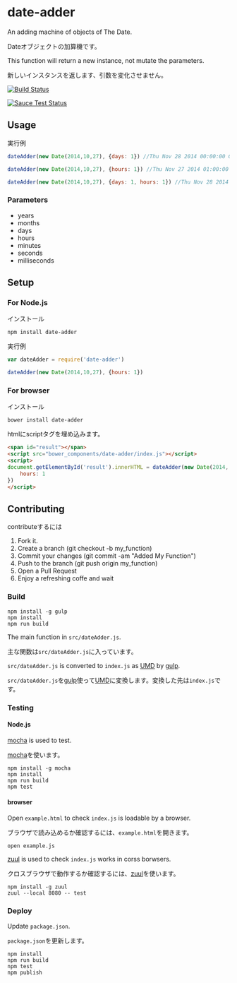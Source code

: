 # date-adder

An adding machine of objects of The Date.

Dateオブジェクトの加算機です。

This function will return a new instance, not mutate the parameters.

新しいインスタンスを返します、引数を変化させません。

[![Build Status](https://travis-ci.org/ledsun/date-adder.svg)](https://travis-ci.org/ledsun/date-adder)

[![Sauce Test Status](https://saucelabs.com/browser-matrix/date-adder.svg)](https://saucelabs.com/u/date-adder)

## Usage

実行例
```js
dateAdder(new Date(2014,10,27), {days: 1}) //Thu Nov 28 2014 00:00:00 GMT+0900 (JST)

dateAdder(new Date(2014,10,27), {hours: 1}) //Thu Nov 27 2014 01:00:00 GMT+0900 (JST)

dateAdder(new Date(2014,10,27), {days: 1, hours: 1}) //Thu Nov 28 2014 01:00:00 GMT+0900 (JST)
```

### Parameters
- years
- months
- days
- hours
- minutes
- seconds
- milliseconds

## Setup

### For Node.js
インストール
```
npm install date-adder
```

実行例
```js
var dateAdder = require('date-adder')

dateAdder(new Date(2014,10,27), {hours: 1})
```

### For browser
インストール

```
bower install date-adder
```

htmlにscriptタグを埋め込みます。
```html
<span id="result"></span>
<script src="bower_components/date-adder/index.js"></script>
<script>
document.getElementById('result').innerHTML = dateAdder(new Date(2014, 10, 27), {
    hours: 1
})
</script>
```

## Contributing

contributeするには

1. Fork it.
1. Create a branch (git checkout -b my_function)
1. Commit your changes (git commit -am "Added My Function")
1. Push to the branch (git push origin my_function)
1. Open a Pull Request
1. Enjoy a refreshing coffe and wait

### Build

```
npm install -g gulp
npm install
npm run build
```

The main function in `src/dateAdder.js`.

主な関数は`src/dateAdder.js`に入っています。

`src/dateAdder.js` is converted to `index.js` as [UMD](https://github.com/umdjs/umd) by [gulp](http://gulpjs.com/).

`src/dateAdder.js`を[gulp](http://gulpjs.com/)使って[UMD](https://github.com/umdjs/umd)に変換します。変換した先は`index.js`です。

### Testing
#### Node.js

[mocha](https://github.com/mochajs/mocha) is used to test.

[mocha](https://github.com/mochajs/mocha)を使います。

```
npm install -g mocha
npm install
npm run build
npm test
```

#### browser

Open `example.html` to check `index.js` is loadable by a browser.

ブラウザで読み込めるか確認するには、`example.html`を開きます。

```
open example.js
```


[zuul](https://github.com/defunctzombie/zuul) is used to check `index.js` works in corss borwsers.

クロスブラウザで動作するか確認するには、[zuul](https://github.com/defunctzombie/zuul)を使います。

```
npm install -g zuul
zuul --local 8080 -- test
```

### Deploy

Update `package.json`.

`package.json`を更新します。

```
npm install
npm run build
npm test
npm publish
```
